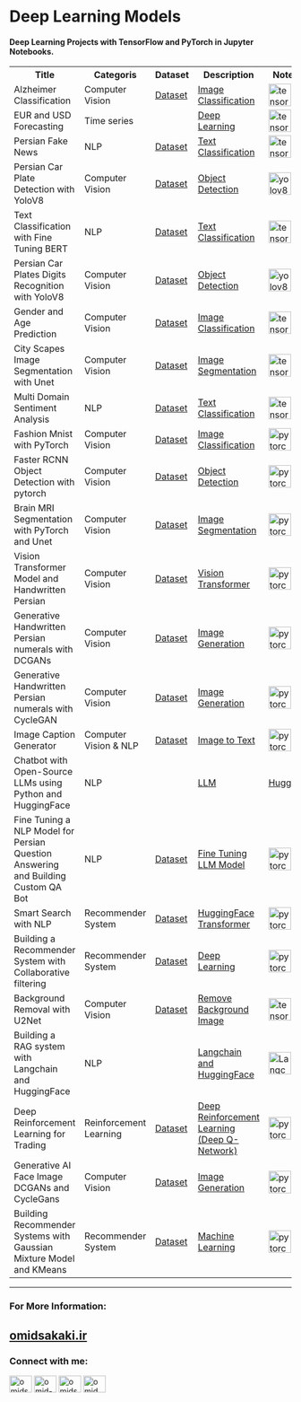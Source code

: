 <h1 align="left">Deep Learning Models</h1>
<h4 align="left">Deep Learning Projects with TensorFlow and PyTorch in Jupyter Notebooks.</h4>
<p align="left">
 <table>
  <tr>
    <th>Title</th>
    <th>Categoris</th>
    <th>Dataset</th>
   <th>Description</th>
   <th>Notebooks</th>
   
  </tr>
  <tr>
    <td>Alzheimer Classification</td>
    <td>Computer Vision</td>
   <td><a href="https://www.kaggle.com/datasets/uraninjo/augmented-alzheimer-mri-dataset" target="_blank" rel="noreferrer">Dataset</a></td>
   <td><a href="https://omidsakaki.ir/projects/1" target="_blank" rel="noreferrer">Image Classification</a></td>
   <td><a href="https://github.com/omid-sakaki-ghazvini/Projects/blob/main/Alzheimer_prj.ipynb" target="_blank" rel="noreferrer"> <img src="https://www.vectorlogo.zone/logos/tensorflow/tensorflow-icon.svg" alt="tensorflow" width="40" height="40"/> </a></td>
  </tr>
  <tr>
    <td>EUR and USD Forecasting</td>
    <td>Time series</td>
   <td><a href="" target="_blank" rel="noreferrer"></a></td>
   <td><a href="https://omidsakaki.ir/projects/3" target="_blank" rel="noreferrer">Deep Learning</a></td>
   <td><a href="https://github.com/omid-sakaki-ghazvini/Projects/blob/main/EUR_USD_final.ipynb" target="_blank" rel="noreferrer"> <img src="https://www.vectorlogo.zone/logos/tensorflow/tensorflow-icon.svg" alt="tensorflow" width="40" height="40"/> </a></td>
  </tr>
  <tr>
    <td>Persian Fake News</td>
    <td>NLP</td>
   <td><a href="https://www.kaggle.com/datasets/omidsakaki1370/persian-fake-corona-news" target="_blank" rel="noreferrer">Dataset</a></td>
   <td><a href="https://omidsakaki.ir/projects/4" target="_blank" rel="noreferrer">Text Classification</a></td>
   <td><a href="https://github.com/omid-sakaki-ghazvini/Projects/blob/main/Persian_Fake_News.ipynb" target="_blank" rel="noreferrer"> <img src="https://www.vectorlogo.zone/logos/tensorflow/tensorflow-icon.svg" alt="tensorflow" width="40" height="40"/> </a></td>
  </tr>
   <tr>
    <td>Persian Car Plate Detection with YoloV8</td>
    <td>Computer Vision</td>
   <td><a href="https://www.kaggle.com/datasets/omidsakaki1370/persian-car-plate" target="_blank" rel="noreferrer">Dataset</a></td>
   <td><a href="https://omidsakaki.ir/projects/5" target="_blank" rel="noreferrer">Object Detection</a></td>
   <td><a href="https://github.com/omid-sakaki-ghazvini/Projects/blob/main/persian_car_plate.ipynb" target="_blank" rel="noreferrer"> <img src="https://icons8.com/icon/OsYb6orOaOVV/yolo" alt="yolov8" width="40" height="40"/> </a></td>
  </tr>
   <tr>
    <td>Text Classification with Fine Tuning BERT</td>
    <td>NLP</td>
   <td><a href="https://www.kaggle.com/datasets/jagathratchakan/indian-airlines-customer-reviews" target="_blank" rel="noreferrer">Dataset</a></td>
   <td><a href="https://omidsakaki.ir/projects/6" target="_blank" rel="noreferrer">Text Classification</a></td>
   <td><a href="https://github.com/omid-sakaki-ghazvini/Projects/blob/main/Classification_with_FineTuning_BERT.ipynb" target="_blank" rel="noreferrer"> <img src="https://www.vectorlogo.zone/logos/tensorflow/tensorflow-icon.svg" alt="tensorflow" width="40" height="40"/> </a></td>
  </tr>
  <tr>
    <td>Persian Car Plates Digits Recognition with YoloV8</td>
    <td>Computer Vision</td>
   <td><a href="https://www.kaggle.com/datasets/omidsakaki1370/persian-plates-digits" target="_blank" rel="noreferrer">Dataset</a></td>
   <td><a href="https://omidsakaki.ir/projects/7" target="_blank" rel="noreferrer">Object Detection</a></td>
   <td><a href="https://github.com/omid-sakaki-ghazvini/Projects/blob/main/persian_car_plates_digits_.ipynb" target="_blank" rel="noreferrer"> <img src="https://icons8.com/icon/OsYb6orOaOVV/yolo" alt="yolov8" width="40" height="40"/> </a></td>
  </tr>
   <tr>
    <td>Gender and Age Prediction</td>
    <td>Computer Vision</td>
   <td><a href="https://www.kaggle.com/datasets/jangedoo/utkface-new" target="_blank" rel="noreferrer">Dataset</a></td>
   <td><a href="https://omidsakaki.ir/projects/9" target="_blank" rel="noreferrer">Image Classification</a></td>
   <td><a href="https://github.com/omid-sakaki-ghazvini/Projects/blob/main/gender-and-age-prediction.ipynb" target="_blank" rel="noreferrer"> <img src="https://www.vectorlogo.zone/logos/tensorflow/tensorflow-icon.svg" alt="tensorflow"  width="40" height="40"/> </a></td>
  </tr>
  <tr>
    <td>City Scapes Image Segmentation with Unet</td>
    <td>Computer Vision</td>
   <td><a href="https://www.kaggle.com/datasets/zhangyunsheng/cityscapes-data" target="_blank" rel="noreferrer">Dataset</a></td>
   <td><a href="https://omidsakaki.ir/projects/10" target="_blank" rel="noreferrer">Image Segmentation</a></td>
   <td><a href="https://github.com/omid-sakaki-ghazvini/Projects/blob/main/cityscapes-image-segmentation-with-unet.ipynb" target="_blank" rel="noreferrer"> <img src="https://www.vectorlogo.zone/logos/tensorflow/tensorflow-icon.svg" alt="tensorflow"  width="40" height="40"/> </a></td>
  </tr>
  <tr>
    <td>Multi Domain Sentiment Analysis</td>
    <td>NLP</td>
   <td><a href="https://www.kaggle.com/datasets/omidsakaki1370/multi-domain-sentiment-analysis-persian" target="_blank" rel="noreferrer">Dataset</a></td>
   <td><a href="https://omidsakaki.ir/projects/11" target="_blank" rel="noreferrer">Text Classification</a></td>
   <td><a href="https://github.com/omid-sakaki-ghazvini/Projects/blob/main/multi-domain-sentiment-analysis.ipynb" target="_blank" rel="noreferrer"> <img src="https://www.vectorlogo.zone/logos/tensorflow/tensorflow-icon.svg" alt="tensorflow"  width="40" height="40"/> </a></td>
  </tr>
  <tr>
    <td>Fashion Mnist with PyTorch</td>
    <td>Computer Vision</td>
   <td><a href="https://www.kaggle.com/datasets/joyceww/fashionmnist" target="_blank" rel="noreferrer">Dataset</a></td>
   <td><a href="https://omidsakaki.ir/projects/12" target="_blank" rel="noreferrer">Image Classification</a></td>
   <td><a href="https://github.com/omid-sakaki-ghazvini/Projects/blob/main/fashion-mnist-pytorch.ipynb" target="_blank" rel="noreferrer"> <img src="https://www.vectorlogo.zone/logos/pytorch/pytorch-icon.svg" alt="pytorch" width="40" height="40"/> </a></td>
  </tr>
  <tr>
    <td>Faster RCNN Object Detection with pytorch</td>
    <td>Computer Vision</td>
   <td><a href="https://www.kaggle.com/datasets/mohamedgobara/26-class-object-detection-dataset" target="_blank" rel="noreferrer">Dataset</a></td>
   <td><a href="https://omidsakaki.ir/projects/13" target="_blank" rel="noreferrer">Object Detection</a></td>
   <td><a href="https://github.com/omid-sakaki-ghazvini/Projects/blob/main/faster-rcnn-object-detection-with-pytorch.ipynb" target="_blank" rel="noreferrer"> <img src="https://www.vectorlogo.zone/logos/pytorch/pytorch-icon.svg" alt="pytorch" width="40" height="40"/> </a></td>
  </tr>
  <tr>
    <td>Brain MRI Segmentation with PyTorch and Unet</td>
    <td>Computer Vision</td>
   <td><a href="https://www.kaggle.com/datasets/mateuszbuda/lgg-mri-segmentation" target="_blank" rel="noreferrer">Dataset</a></td>
   <td><a href="https://omidsakaki.ir/projects/14" target="_blank" rel="noreferrer">Image Segmentation</a></td>
   <td><a href="https://github.com/omid-sakaki-ghazvini/Projects/blob/main/brain-mri-segmentation-with-pytorch-and-u-net.ipynb" target="_blank" rel="noreferrer"> <img src="https://www.vectorlogo.zone/logos/pytorch/pytorch-icon.svg" alt="pytorch" width="40" height="40"/> </a></td>
  </tr>
  <tr>
    <td>Vision Transformer Model and Handwritten Persian</td>
    <td>Computer Vision</td>
   <td><a href="https://www.kaggle.com/datasets/kushasabzevari/handwritten-persian-numerals" target="_blank" rel="noreferrer">Dataset</a></td>
   <td><a href="https://omidsakaki.ir/projects/15" target="_blank" rel="noreferrer">Vision Transformer</a></td>
   <td><a href="https://github.com/omid-sakaki-ghazvini/Projects/blob/main/vision-transformers-handwritten-persian.ipynb" target="_blank" rel="noreferrer"> <img src="https://www.vectorlogo.zone/logos/pytorch/pytorch-icon.svg" alt="pytorch" width="40" height="40"/> </a></td>
  </tr>
   <tr>
    <td>Generative Handwritten Persian numerals with DCGANs</td>
    <td>Computer Vision</td>
   <td><a href="https://www.kaggle.com/datasets/kushasabzevari/handwritten-persian-numerals" target="_blank" rel="noreferrer">Dataset</a></td>
   <td><a href="https://omidsakaki.ir/projects/16" target="_blank" rel="noreferrer">Image Generation</a></td>
   <td><a href="https://github.com/omid-sakaki-ghazvini/Projects/blob/main/handwritten-persian-numerals-dcgans-pytorch.ipynb" target="_blank" rel="noreferrer"> <img src="https://www.vectorlogo.zone/logos/pytorch/pytorch-icon.svg" alt="pytorch" width="40" height="40"/> </a></td>
  </tr>
   <tr>
    <td>Generative Handwritten Persian numerals with CycleGAN</td>
    <td>Computer Vision</td>
   <td><a href="https://www.kaggle.com/datasets/kushasabzevari/handwritten-persian-numerals" target="_blank" rel="noreferrer">Dataset</a></td>
   <td><a href="https://omidsakaki.ir/projects/25" target="_blank" rel="noreferrer">Image Generation</a></td>
   <td><a href="https://github.com/omid-sakaki-ghazvini/Projects/blob/main/handwritten-persian-numerals-cyclegans-pytorch.ipynb" target="_blank" rel="noreferrer"> <img src="https://www.vectorlogo.zone/logos/pytorch/pytorch-icon.svg" alt="pytorch" width="40" height="40"/> </a></td>
  </tr>
  <tr>
    <td>Image Caption Generator</td>
    <td>Computer Vision & NLP</td>
   <td><a href="https://www.kaggle.com/datasets/aladdinpersson/flickr8kimagescaptions" target="_blank" rel="noreferrer">Dataset</a></td>
   <td><a href="https://omidsakaki.ir/projects/17" target="_blank" rel="noreferrer">Image to Text</a></td>
   <td><a href="https://github.com/omid-sakaki-ghazvini/Projects/blob/main/image-caption-with-pytorch.ipynb" target="_blank" rel="noreferrer"> <img src="https://www.vectorlogo.zone/logos/pytorch/pytorch-icon.svg" alt="pytorch" width="40" height="40"/> </a></td>
  </tr>
  <tr>
    <td>Chatbot with Open-Source LLMs using Python and HuggingFace</td>
    <td>NLP</td>
   <td><a href="" target="_blank" rel="noreferrer"></a></td>
   <td><a href="https://omidsakaki.ir/projects/18" target="_blank" rel="noreferrer">LLM</a></td>
   <td><a href="https://github.com/omid-sakaki-ghazvini/Projects/blob/main/simple_persian_chatbot.ipynb" target="_blank" rel="noreferrer"> HuggingFace </a></td>
  </tr>
  <tr>
    <td>Fine Tuning a NLP Model for Persian Question Answering and Building Custom QA Bot </td>
    <td>NLP</td>
   <td><a href="https://github.com/omid-sakaki-ghazvini/Fine-tuning-a-NLP-model-for-persian-question-answering-and-Building-Custom-Question-Answering-Bot/tree/master/data" target="_blank" rel="noreferrer">Dataset</a></td>
   <td><a href="https://omidsakaki.ir/projects/20" target="_blank" rel="noreferrer">Fine Tuning LLM Model</a></td>
   <td><a href="https://github.com/omid-sakaki-ghazvini/Fine-tuning-a-NLP-model-for-persian-question-answering-and-Building-Custom-Question-Answering-Bot/blob/master/persian_question_answering_model_tuned.ipynb" target="_blank" rel="noreferrer"> <img src="https://www.vectorlogo.zone/logos/pytorch/pytorch-icon.svg" alt="pytorch" width="40" height="40"/> </a></td>
  </tr>
  <tr>
    <td>Smart Search with NLP</td>
    <td>Recommender System</td>
   <td><a href="https://www.kaggle.com/datasets/mohamedbakhet/amazon-books-reviews" target="_blank" rel="noreferrer">Dataset</a></td>
   <td><a href="https://omidsakaki.ir/projects/22" target="_blank" rel="noreferrer">HuggingFace Transformer</a></td>
   <td><a href="https://github.com/omid-sakaki-ghazvini/Projects/blob/main/smart-search-with-nlp.ipynb" target="_blank" rel="noreferrer"> <img src="https://www.vectorlogo.zone/logos/pytorch/pytorch-icon.svg" alt="pytorch" width="40" height="40"/> </a></td>
  </tr>
  <tr>
    <td>Building a Recommender System with Collaborative filtering</td>
    <td>Recommender System</td>
   <td><a href="https://www.kaggle.com/datasets/mohamedbakhet/amazon-books-reviews" target="_blank" rel="noreferrer">Dataset</a></td>
   <td><a href="https://omidsakaki.ir/projects/21" target="_blank" rel="noreferrer">Deep Learning</a></td>
   <td><a href="https://github.com/omid-sakaki-ghazvini/Projects/blob/main/Building%20a%20Recommender%20System%20with%20PyTorch.ipynb" target="_blank" rel="noreferrer"> <img src="https://www.vectorlogo.zone/logos/pytorch/pytorch-icon.svg" alt="pytorch" width="40" height="40"/> </a></td>
  </tr>
  <tr>
    <td>Background Removal with U2Net</td>
    <td>Computer Vision</td>
   <td><a href="https://www.kaggle.com/datasets/rahulbhalley/p3m-10k" target="_blank" rel="noreferrer">Dataset</a></td>
   <td><a href="https://omidsakaki.ir/projects/23" target="_blank" rel="noreferrer">Remove Background Image</a></td>
   <td><a href="https://github.com/omid-sakaki-ghazvini/Projects/blob/main/background-removal-with-u2net.ipynb" target="_blank" rel="noreferrer"> <img src="https://www.vectorlogo.zone/logos/tensorflow/tensorflow-icon.svg" alt="tensorflow"  width="40" height="40"/> </a></td>
  </tr>
  <tr>
    <td>Building a RAG system with Langchain and HuggingFace</td>
    <td>NLP</td>
   <td><a href="" rel="noreferrer"></a></td>
   <td><a href="https://omidsakaki.ir/projects/24" target="_blank" rel="noreferrer">Langchain and HuggingFace</a></td>
   <td><a href="https://github.com/omid-sakaki-ghazvini/Projects/blob/main/Building_a_RAG_system_with_Langchain_and_Hugging_Face.ipynb" target="_blank" rel="noreferrer"> <img  alt="Langchain"  width="40" height="40"/> </a></td>
  </tr>
  <tr>
    <td>Deep Reinforcement Learning for Trading</td>
    <td>Reinforcement Learning</td>
   <td><a href="https://www.kaggle.com/datasets/omidsakaki1370/euro-and-dollar-currency" target="_blank" rel="noreferrer">Dataset</a></td>
   <td><a href="https://omidsakaki.ir/projects/26" target="_blank" rel="noreferrer">Deep Reinforcement Learning (Deep Q-Network)</a></td>
   <td><a href="https://github.com/omid-sakaki-ghazvini/Projects/blob/main/deep-reinforcement-learning-for-trading.ipynb" target="_blank" rel="noreferrer"> <img src="https://www.vectorlogo.zone/logos/pytorch/pytorch-icon.svg" alt="pytorch" width="40" height="40"/> </a></td>
  </tr>
   <tr>
    <td>Generative AI Face Image DCGANs and CycleGans</td>
    <td>Computer Vision</td>
   <td><a href="https://www.kaggle.com/datasets/prasoonkottarathil/face-mask-lite-dataset" target="_blank" rel="noreferrer">Dataset</a></td>
   <td><a href="https://omidsakaki.ir/projects/29" target="_blank" rel="noreferrer">Image Generation</a></td>
   <td><a href="https://github.com/omid-sakaki-ghazvini/Projects/blob/main/generative-ai-face-image-dcgans-cyclegans.ipynb" target="_blank" rel="noreferrer"> <img src="https://www.vectorlogo.zone/logos/tensorflow/tensorflow-icon.svg" alt="pytorch" width="40" height="40"/> </a></td>
  </tr>
  <tr>
    <td>Building Recommender Systems with Gaussian Mixture Model and KMeans</td>
    <td>Recommender System</td>
   <td><a href="https://www.kaggle.com/datasets/abdullah0a/world-happiness-data-2024-explore-life" target="_blank" rel="noreferrer">Dataset</a></td>
   <td><a href="https://omidsakaki.ir/projects/27" target="_blank" rel="noreferrer">Machine Learning</a></td>
   <td><a href="https://github.com/omid-sakaki-ghazvini/Projects/blob/main/Building_Recommender_systems_with_Gaussian_Mixture_Model_and_KMeans.ipynb" target="_blank" rel="noreferrer"> <img src="https://www.vectorlogo.zone/logos/python/python-icon.svg" alt="pytorch" width="40" height="40"/> </a></td>
  </tr>
 </table>
 </p>
<hr />
<h3 align="left">For More Information:</h3>
<p align="left">
  <h2 align="left">
  <a href="https://omidsakaki.ir/Projects" target="blank">omidsakaki.ir</a>
  </h2>
</p>

<h3 align="left">Connect with me:</h3>
<p align="left">
<a href="https://twitter.com/omidsakaki" target="blank"><img align="center" src="https://raw.githubusercontent.com/rahuldkjain/github-profile-readme-generator/master/src/images/icons/Social/twitter.svg" alt="omidsakaki" height="30" width="40" /></a>
<a href="https://linkedin.com/in/omid-sakaki-ghazvini-378687217" target="blank"><img align="center" src="https://raw.githubusercontent.com/rahuldkjain/github-profile-readme-generator/master/src/images/icons/Social/linked-in-alt.svg" alt="omid-sakaki-ghazvini-378687217" height="30" width="40" /></a>
 <a href="https://kaggle.com/omidsakaki1370" target="blank"><img align="center" src="https://raw.githubusercontent.com/rahuldkjain/github-profile-readme-generator/master/src/images/icons/Social/kaggle.svg" alt="omidsakaki1370" height="30" width="40" /></a>
<a href="https://instagram.com/omid_sakaki_ghazvini" target="blank"><img align="center" src="https://raw.githubusercontent.com/rahuldkjain/github-profile-readme-generator/master/src/images/icons/Social/instagram.svg" alt="omid_sakaki_ghazvini" height="30" width="40" /></a>
</p>
